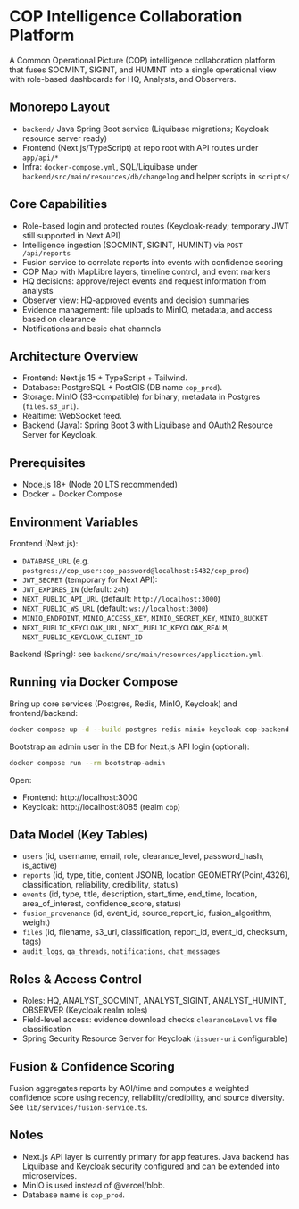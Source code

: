 # COP Intelligence Collaboration Platform

A Common Operational Picture (COP) intelligence collaboration platform that fuses SOCMINT, SIGINT, and HUMINT into a single operational view with role-based dashboards for HQ, Analysts, and Observers.

## Monorepo Layout

- `backend/` Java Spring Boot service (Liquibase migrations; Keycloak resource server ready)
- Frontend (Next.js/TypeScript) at repo root with API routes under `app/api/*`
- Infra: `docker-compose.yml`, SQL/Liquibase under `backend/src/main/resources/db/changelog` and helper scripts in `scripts/`

## Core Capabilities

- Role-based login and protected routes (Keycloak-ready; temporary JWT still supported in Next API)
- Intelligence ingestion (SOCMINT, SIGINT, HUMINT) via `POST /api/reports`
- Fusion service to correlate reports into events with confidence scoring
- COP Map with MapLibre layers, timeline control, and event markers
- HQ decisions: approve/reject events and request information from analysts
- Observer view: HQ-approved events and decision summaries
- Evidence management: file uploads to MinIO, metadata, and access based on clearance
- Notifications and basic chat channels

## Architecture Overview

- Frontend: Next.js 15 + TypeScript + Tailwind.
- Database: PostgreSQL + PostGIS (DB name `cop_prod`).
- Storage: MinIO (S3-compatible) for binary; metadata in Postgres (`files.s3_url`).
- Realtime: WebSocket feed.
- Backend (Java): Spring Boot 3 with Liquibase and OAuth2 Resource Server for Keycloak.

## Prerequisites

- Node.js 18+ (Node 20 LTS recommended)
- Docker + Docker Compose

## Environment Variables

Frontend (Next.js):
- `DATABASE_URL` (e.g. `postgres://cop_user:cop_password@localhost:5432/cop_prod`)
- `JWT_SECRET` (temporary for Next API):
- `JWT_EXPIRES_IN` (default: `24h`)
- `NEXT_PUBLIC_API_URL` (default: `http://localhost:3000`)
- `NEXT_PUBLIC_WS_URL` (default: `ws://localhost:3000`)
- `MINIO_ENDPOINT`, `MINIO_ACCESS_KEY`, `MINIO_SECRET_KEY`, `MINIO_BUCKET`
- `NEXT_PUBLIC_KEYCLOAK_URL`, `NEXT_PUBLIC_KEYCLOAK_REALM`, `NEXT_PUBLIC_KEYCLOAK_CLIENT_ID`

Backend (Spring): see `backend/src/main/resources/application.yml`.

## Running via Docker Compose

Bring up core services (Postgres, Redis, MinIO, Keycloak) and frontend/backend:

```bash
docker compose up -d --build postgres redis minio keycloak cop-backend cop-frontend
```

Bootstrap an admin user in the DB for Next.js API login (optional):

```bash
docker compose run --rm bootstrap-admin
```

Open:
- Frontend: http://localhost:3000
- Keycloak: http://localhost:8085 (realm `cop`)

## Data Model (Key Tables)

- `users` (id, username, email, role, clearance_level, password_hash, is_active)
- `reports` (id, type, title, content JSONB, location GEOMETRY(Point,4326), classification, reliability, credibility, status)
- `events` (id, type, title, description, start_time, end_time, location, area_of_interest, confidence_score, status)
- `fusion_provenance` (id, event_id, source_report_id, fusion_algorithm, weight)
- `files` (id, filename, s3_url, classification, report_id, event_id, checksum, tags)
- `audit_logs`, `qa_threads`, `notifications`, `chat_messages`

## Roles & Access Control

- Roles: HQ, ANALYST_SOCMINT, ANALYST_SIGINT, ANALYST_HUMINT, OBSERVER (Keycloak realm roles)
- Field-level access: evidence download checks `clearanceLevel` vs file classification
- Spring Security Resource Server for Keycloak (`issuer-uri` configurable)

## Fusion & Confidence Scoring

Fusion aggregates reports by AOI/time and computes a weighted confidence score using recency, reliability/credibility, and source diversity. See `lib/services/fusion-service.ts`.

## Notes

- Next.js API layer is currently primary for app features. Java backend has Liquibase and Keycloak security configured and can be extended into microservices.
- MinIO is used instead of @vercel/blob.
- Database name is `cop_prod`.